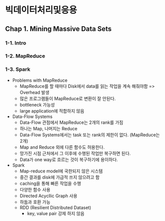 # 빅데이터처리및응용

## Chap 1. Mining Massive Data Sets

### 1-1. Intro

### 1-2. MapReduce

### 1-3. Spark
* Problems with MapReduce
    - MapReduce를 할 때마다 Disk에서 data를 읽는 작업을 계속 해줘야함 => Overhead 발생
    - 많은 프로그램들이 MapReduce로 변환이 잘 안된다.
    - bottleneck 가능성
    - large application에 적합하지 않음
* Data\-Flow Systems
    - Data\-Flow 관점에서 MapReduce는 2개의 rank를 가짐
    - 하나는 Map, 나머지는 Reduce
    - Data\-Flow Systems에서는 task 또는 rank의 제한이 없다. (MapReduce는 2개)
    - Map and Reduce 외에 다른 함수도 허용한다.
    - 망가진 시점 근처에서 그 이후에 수행된 작업만 복구하면 된다.
    - Data가 one way로 흐르는 것이 복구하기에 용이하다.
* Spark
    - Map\-reduce model에 국한되지 않은 시스템
    - 중간 결과를 disk에 가급적 쓰지 않으려고 함
    - caching을 통해 빠른 작업을 수행
    - 다양한 함수 사용
    - Directed Acycllic Graph 사용
    - 하둡과 호환 가능
    - RDD (Resilient Distributed Dataset)
        + key, value pair 강제 하지 않음
        
  
  
  
  
  


